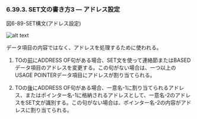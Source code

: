 ### 6.39.3. SET文の書き方3 ― アドレス設定

図6-89-SET構文(アドレス設定)

![alt text](Image/6-89-Set.png)

データ項目の内容ではなく、アドレスを処理するために使われる。

1. TOの<u>前</u>にADDRESS OF句がある場合、SET文を使って連絡節またはBASEDデータ項目のアドレスを変更する。この句がない場合は、一つ以上のUSAGE POINTERデータ項目にアドレスが割り当てられる。

2. TOの<u>後</u>にADDRESS OF句がある場合、一意名-1に割り当てられるアドレス、またはポインター名-1に格納されるアドレスとして、一意名-2のアドレスをSET文が識別する。この句がない場合は、ポインター名-2の内容がアドレスに割り当てられる。

